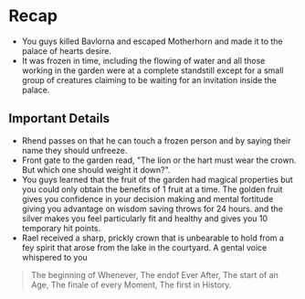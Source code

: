 # Recap

- You guys killed Bavlorna and escaped Motherhorn and made it to the palace of hearts desire.
- It was frozen in time, including the flowing of water and all those working in the garden were at a complete standstill except for a small group of creatures claiming to be waiting for an invitation inside the palace.

## Important Details

- Rhend passes on that he can touch a frozen person and by saying their name they should unfreeze. 
- Front gate to the garden read, "The lion or the hart must wear the crown. But which one should weight it down?".
- You guys learned that the fruit of the garden had magical properties but you could only obtain the benefits of 1 fruit at a time. The golden fruit gives you confidence in your decision making and mental fortitude giving you advantage on wisdom saving throws for 24 hours. and the silver makes you feel particularly fit and healthy and gives you 10 temporary hit points.
- Rael received a sharp, prickly crown that is unbearable to hold from a fey spirit that arose from the lake in the courtyard. A gental voice whispered to you
> The beginning of Whenever, The endof Ever After, The start of an Age, The finale of every Moment, The first in History.
